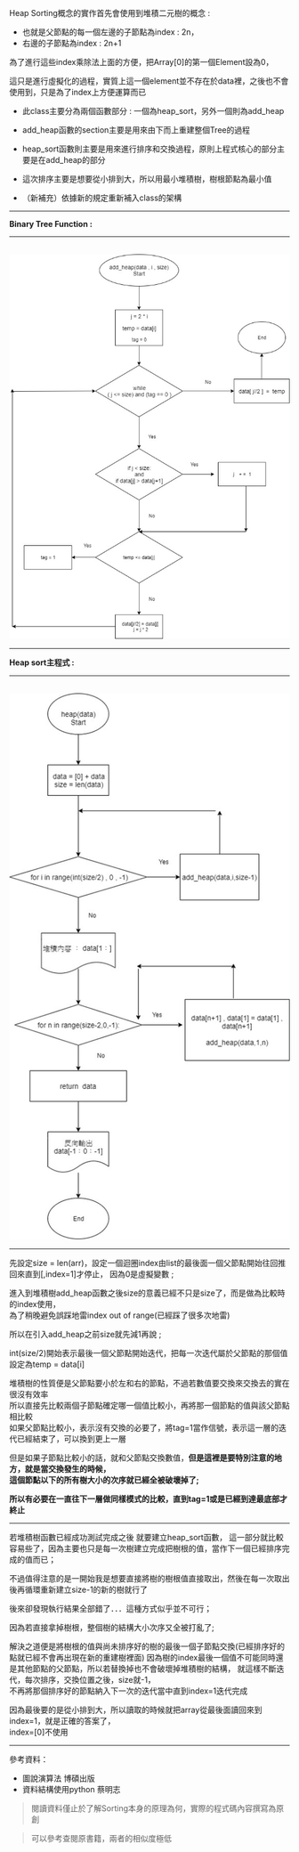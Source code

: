 

Heap Sorting概念的實作首先會使用到堆積二元樹的概念 : 
- 也就是父節點的每一個左邊的子節點為index : 2n，
- 右邊的子節點為index : 2n+1

為了進行這些index乘除法上面的方便，把Array[0]的第一個Element設為0，

這只是進行虛擬化的過程，實質上這一個element並不存在於data裡，之後也不會使用到，只是為了index上方便運算而已



- 此class主要分為兩個函數部分 : 一個為heap_sort，另外一個則為add_heap
- add_heap函數的section主要是用來由下而上重建整個Tree的過程

- heap_sort函數則主要是用來進行排序和交換過程，原則上程式核心的部分主要是在add_heap的部分

- 這次排序主要是想要從小排到大，所以用最小堆積樹，樹根節點為最小值

- （新補充）依據新的規定重新補入class的架構


---

<strong>Binary Tree Function : </strong>

---

<br>

<img src='https://github.com/Wei-Tsung/Core-Concepts-Visualization/blob/master/add_heap%20%E5%AE%8C%E6%88%90.jpg' >


---


<strong>Heap sort主程式 : </strong>

---
<br>

<img src='https://github.com/Wei-Tsung/Core-Concepts-Visualization/blob/master/heap_sort%E5%AE%8C%E6%88%90.jpg' >

---

先設定size = len(arr)，設定一個迴圈index由list的最後面一個父節點開始往回推回來直到[,index=1]才停止，
因為0是虛擬變數 ;

進入到堆積樹add_heap函數之後size的意義已經不只是size了，而是做為比較時的index使用，<br>
為了稍晚避免誤踩地雷index out of range(已經踩了很多次地雷)<br>

所以在引入add_heap之前size就先減1再說 ;

int(size/2)開始表示最後一個父節點開始迭代，把每一次迭代屬於父節點的那個值設定為temp = data[i]

堆積樹的性質便是父節點要小於左和右的節點，不過若數值要交換來交換去的實在很沒有效率<br>
所以直接先比較兩個子節點確定哪一個值比較小，再將那一個節點的值與該父節點相比較<br>
如果父節點比較小，表示沒有交換的必要了，將tag=1當作信號，表示這一層的迭代已經結束了，可以換到更上一層<br>

但是如果子節點比較小的話，就和父節點交換數值，<strong>但是這裡是要特別注意的地方，就是當交換發生的時候，<br>
這個節點以下的所有樹大小的次序就已經全被破壞掉了;<br>
 
所以有必要在一直往下一層做同樣模式的比較，直到tag=1或是已經到達最底部才終止</strong>

---

若堆積樹函數已經成功測試完成之後
就要建立heap_sort函數，
這一部分就比較容易些了，因為主要也只是每一次樹建立完成把樹根的值，當作下一個已經排序完成的值而已；

不過值得注意的是一開始我是想要直接將樹的樹根值直接取出，然後在每一次取出後再循環重新建立size-1的新的樹就行了<br>

後來卻發現執行結果全部錯了．．．這種方式似乎並不可行；<br>

因為若直接拿掉樹根，整個樹的結構大小次序又全被打亂了;

解決之道便是將樹根的值與尚未排序好的樹的最後一個子節點交換(已經排序好的點就已經不會再出現在新的重建樹裡面)
因為樹的index最後一個值不可能同時還是其他節點的父節點，所以若替換掉也不會破壞掉堆積樹的結構，
就這樣不斷迭代，每次排序，交換位置之後，size就-1，<br>不再將那個排序好的節點納入下一次的迭代當中直到index=1迭代完成


因為最後要的是從小排到大，所以讀取的時候就把array從最後面讀回來到index=1，就是正確的答案了，<br>
index=[0]不使用

---

參考資料： 

- 圖說演算法  博碩出版 
- 資料結構使用python 蔡明志

> 閱讀資料僅止於了解Sorting本身的原理為何，實際的程式碼內容撰寫為原創

> 可以參考查閱原書籍，兩者的相似度極低


